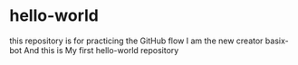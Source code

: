 # hello-world
this repository is for practicing the GitHub flow
I am the new creator basix- bot And this is My first hello-world repository 
